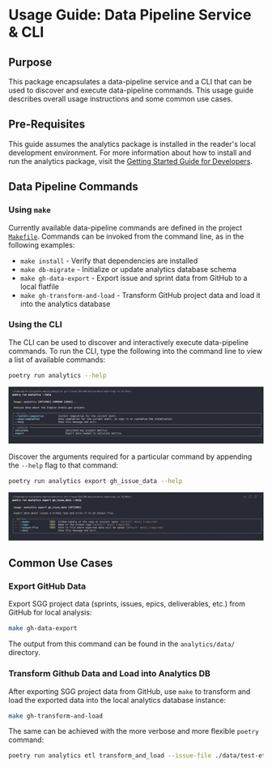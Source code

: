 # Usage Guide: Data Pipeline Service & CLI 

## Purpose

This package encapsulates a data-pipeline service and a CLI that can be used to discover and execute data-pipeline commands. This usage guide describes overall usage instructions and some common use cases. 

## Pre-Requisites 

This guide assumes the analytics package is installed in the reader's local development environment. For more information about how to install and run the analytics package, visit the [Getting Started Guide for Developers](development.md).

## Data Pipeline Commands

### Using `make`

Currently available data-pipeline commands are defined in the project [`Makefile`](../../analytics/Makefile). Commands can be invoked from the command line, as in the following examples:

- `make install` - Verify that dependencies are installed 
- `make db-migrate` - Initialize or update analytics database schema 
- `make gh-data-export` - Export issue and sprint data from GitHub to a local flatfile 
- `make gh-transform-and-load` - Transform GitHub project data and load it into the analytics database

### Using the CLI

The CLI can be used to discover and interactively execute data-pipeline commands.  To run the CLI, type the following into the command line to view a list of available commands:

```bash
poetry run analytics --help 
```

![Screenshot of passing the --help flag to CLI entry point](../../analytics/static/screenshot-cli-help.png)

Discover the arguments required for a particular command by appending the `--help` flag to that command:

```bash
poetry run analytics export gh_issue_data --help
```

![Screenshot of passing the --help flag to a specific command](../../analytics/static/screenshot-command-help.png)

## Common Use Cases

### Export GitHub Data

Export SGG project data (sprints, issues, epics, deliverables, etc.) from GitHub for local analysis:

```bash
make gh-data-export
```

The output from this command can be found in the `analytics/data/` directory.

### Transform Github Data and Load into Analytics DB

After exporting SGG project data from GitHub, use `make` to transform and load the exported data into the local analytics database instance:
```bash
make gh-transform-and-load
```

The same can be achieved with the more verbose and more flexible `poetry` command:
```bash
poetry run analytics etl transform_and_load --issue-file ./data/test-etl-01.json --effective-date 2024-10-28 
```



